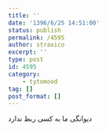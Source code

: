 ```yaml
---
title: ''
date: '1396/6/25 14:51:00'
status: publish
permalink: /4595
author: straxico
excerpt: ''
type: post
id: 4595
category:
    - tytomood
tag: []
post_format: []
---
```

دیوانگی ما به کسی ربط ندارد